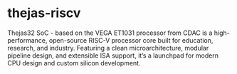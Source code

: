 # thejas-riscv
Thejas32 SoC - based on the VEGA ET1031 processor from CDAC is a high-performance, open-source RISC-V processor core built for education, research, and industry. Featuring a clean microarchitecture, modular pipeline design, and extensible ISA support, it’s a launchpad for modern CPU design and custom silicon development.
